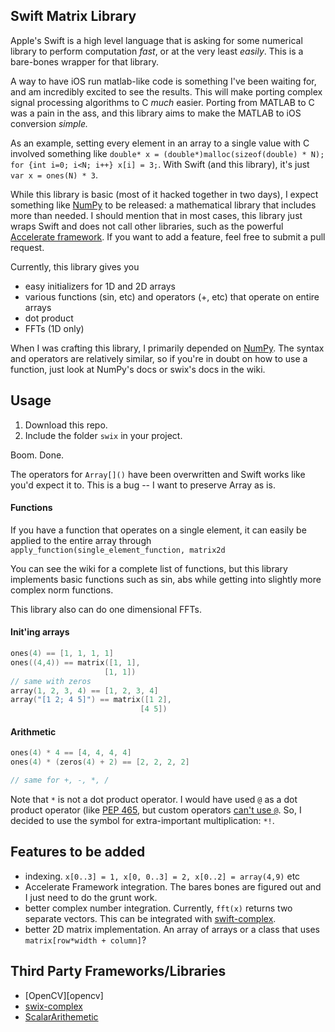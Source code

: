 ## Swift Matrix Library
Apple's Swift is a high level language that is asking for some numerical
library to perform computation *fast*, or at the very least *easily*. This is a
bare-bones wrapper for that library.

A way to have iOS run matlab-like code is something I've been waiting for, and
am incredibly excited to see the results. This will make porting complex signal
processing algorithms to C *much* easier. Porting from MATLAB to C was a pain
in the ass, and this library aims to make the MATLAB to iOS conversion
*simple.*

As an example, setting every element in an array to a single value with C
involved something like 
`double* x = (double*)malloc(sizeof(double) * N); for {int i=0; i<N; i++} x[i] = 3;`. 
With Swift (and this library), it's just `var x = ones(N) * 3`.

While this library is basic (most of it hacked together in two days), I expect
something like [NumPy][numpy] to be released: a mathematical library that
includes more than needed. I should mention that in most cases, this library
just wraps Swift and does not call other libraries, such as the powerful
[Accelerate framework][accel]. If you want to add a feature, feel free to
submit a pull request.

Currently, this library gives you

* easy initializers for 1D and 2D arrays
* various functions (sin, etc) and operators (+, etc) that operate on entire arrays
* dot product
* FFTs (1D only)

When I was crafting this library, I primarily depended on [NumPy][numpy]. The
syntax and operators are relatively similar, so if you're in doubt on how to
use a function, just look at NumPy's docs or swix's docs in the wiki.

## Usage
1. Download this repo.
2. Include the folder `swix` in your project.

Boom. Done. 

The operators for `Array[]()` have been overwritten and Swift works
like you'd expect it to. This is a bug -- I want to preserve Array as is.

#### Functions
If you have a function that operates on a single element, it can easily be
applied to the entire array through `apply_function(single_element_function,
matrix2d`

You can see the wiki for a complete list of functions, but this library
implements basic functions such as sin, abs while getting into slightly more
complex norm functions.

This library also can do one dimensional FFTs.

#### Init'ing arrays
```swift
ones(4) == [1, 1, 1, 1]
ones((4,4)) == matrix([1, 1],
                     [1, 1])
// same with zeros
array(1, 2, 3, 4) == [1, 2, 3, 4]
array("[1 2; 4 5]") == matrix([1 2],
                             [4 5])
```


#### Arithmetic
```swift
ones(4) * 4 == [4, 4, 4, 4]
ones(4) * (zeros(4) + 2) == [2, 2, 2, 2]

// same for +, -, *, /
```

Note that `*` is not a dot product operator.  I would have used `@` as a dot
product operator (like [PEP 465][pep], but custom operators [can't use `@`][@].
So, I decided to use the symbol for extra-important multiplication: `*!`.

## Features to be added
* indexing. `x[0..3] = 1, x[0, 0..3] = 2, x[0..2] = array(4,9)` etc
* Accelerate Framework integration. The bares bones are figured out and I just
  need to do the grunt work.
* better complex number integration. Currently, `fft(x)` returns two separate
  vectors. This can be integrated with [swift-complex][complex].
* better 2D matrix implementation. An array of arrays or a class that uses `matrix[row*width +
  column]`?

## Third Party Frameworks/Libraries
* [OpenCV][opencv]
* [swix-complex][complex]
* [ScalarArithemetic][scalar]


[scalar]:https://github.com/seivan/ScalarArithmetic
[complex]:https://github.com/dankogai/swift-complex
[numpy]:http://www.numpy.org
[accel]:https://developer.apple.com/library/prerelease/mac/documentation/Accelerate/Reference/AccelerateFWRef/_index.html#//apple_ref/doc/uid/TP40009465
[@]:https://developer.apple.com/library/prerelease/ios/documentation/swift/conceptual/swift_programming_language/AdvancedOperators.html#//apple_ref/doc/uid/TP40014097-CH27-XID_48
[ones]:http://docs.scipy.org/doc/numpy/reference/generated/numpy.ones.html
[zeros]:http://docs.scipy.org/doc/numpy/reference/generated/numpy.zeros.html#numpy.zeros
[pep]:http://legacy.python.org/dev/peps/pep-0465/#implementation-details
